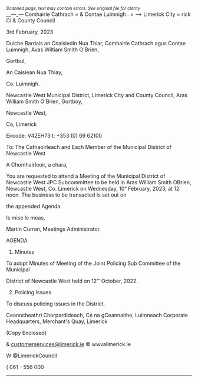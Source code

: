 *<small>Scanned page, text may contain errors. See original file for clarity</small>*  
__—_— Comhairle Cathrach
= & Contae Luimnigh
. = ——> Limerick City
= rick Ci
& County Council

3rd February, 2023

Duiche Bardais an Cnaisiedin Nua Thiar,
Comhairle Cathrach agus Contae Luimnigh,
Avas Wiltiam Smith O'Brien,

Gortbul,

An Caisiean Nua Thiay,

Co. Luimnigh.

Newcastle West Municipal District,
Limerick City and County Council,
Aras William Smith O'Brien,
Gortboy,

Newcastle West,

Co, Limerick

Eircode: V42EH73
t: +353 (0) 69 62100

To: The Cathaoirleach and Each Member of the Municipal District of Newcastle West

A Chomhairleoir, a chara,

You are requested to attend a Meeting of the Municipal District of Newcastle West JPC
Subcommittee to be held in Aras William Smith OBrien, Newcastle West, Co. Limerick on
Wednesday, 10“ February, 2023, at 12 noon. The business to be transacted Is set out on

the appended Agenda.

Is mise le meas,

Martin Curran,
Meetings Administrator.

AGENDA

1. Minutes

To adopt Minutes of Meeting of the Joint Policing Sub Committee of the Municipal

District of Newcastle West held on 12™ October, 2022.

2. Policing Issues

To discuss policing issues in the District.

Ceanncheathri Chorpardideach, Cé na gCeannaithe, Luimneach
Corporate Headquarters, Merchant's Quay, Limerick

(Copy Enclosed)

& customerservices@limerick.ie
© wwvalimerick.ie

W @LimerickCouncil

( 061 - 556 000

---

